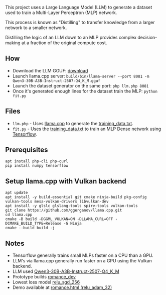 This project uses a Large Language Model (LLM) to generate a dataset used to train a Multi-Layer Perceptron (MLP) network.

This process is known as "Distilling" to transfer knowledge from a larger network to a smaller network.

Distilling the logic of an LLM down to an MLP provides complex decision-making at a fraction of the original compute cost.

## How
- Download the LLM GGUF: [download](https://huggingface.co/lmstudio-community/Qwen3-30B-A3B-Instruct-2507-GGUF/blob/main/Qwen3-30B-A3B-Instruct-2507-Q4_K_M.gguf)
- Launch llama.cpp server: `build/bin/llama-server --port 8081 -m Qwen3-30B-A3B-Instruct-2507-Q4_K_M.gguf`
- Launch the dataset generator on the same port: `php llm.php 8081`
- Once it's generated enough lines for the dataset train the MLP: `python fit.py`

## Files
- `llm.php` - Uses [llama.cpp](https://github.com/ggml-org/llama.cpp) to generate the [training_data.txt](training_data.txt).
- `fit.py` - Uses the [training_data.txt](training_data.txt) to train an MLP Dense network using [Tensorflow](https://www.tensorflow.org/).

## Prerequisites
```
apt install php-cli php-curl
pip install numpy tensorflow
```

## Setup llama.cpp with Vulkan backend
```
apt update
apt install -y build-essential git cmake ninja-build pkg-config vulkan-tools mesa-vulkan-drivers libvulkan-dev
apt install -y glslc glslang-tools spirv-tools vulkan-tools
git clone https://github.com/ggerganov/llama.cpp.git
cd llama.cpp
cmake -B build -DGGML_VULKAN=ON -DLLAMA_CURL=OFF -DCMAKE_BUILD_TYPE=Release -G Ninja
cmake --build build -j
```

## Notes
- Tensorflow generally trains small MLPs faster on a CPU than a GPU.
- LLM's via llama.cpp generally run faster on a GPU using the Vulkan backend.
- LLM used [Qwen3-30B-A3B-Instruct-2507-Q4_K_M](https://huggingface.co/lmstudio-community/Qwen3-30B-A3B-Instruct-2507-GGUF)
- Prototype builds [romance_dev](https://colinrizzman.github.io/romance_dev/)
- Lowest loss model [relu_sgd_256](https://colinrizzman.github.io/romance_dev/relu_sgd_256.html)
- Demo available at [romance.html (relu_adam_32)](https://colinrizzman.github.io/romance)
